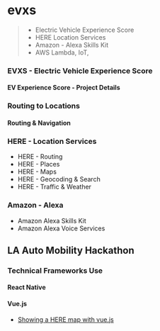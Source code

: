 # evxs
> - Electric Vehicle Experience Score
> - HERE Location Services
> - Amazon - Alexa Skills Kit
> - AWS Lambda, IoT, 

### EVXS - Electric Vehicle Experience Score

#### EV Experience Score - Project Details 


### Routing to Locations

#### Routing & Navigation 

### HERE - Location Services

* HERE - Routing 
* HERE - Places
* HERE - Maps
* HERE - Geocoding & Search
* HERE - Traffic & Weather

### Amazon - Alexa

* Amazon Alexa Skills Kit
* Amazon Alexa Voice Services

## LA Auto Mobility Hackathon 


### Technical Frameworks Use 

#### React Native

#### Vue.js
 * [Showing a HERE map with vue.js](https://developer.here.com/blog/showing-a-here-map-with-the-vue.js-javascript-framework)
